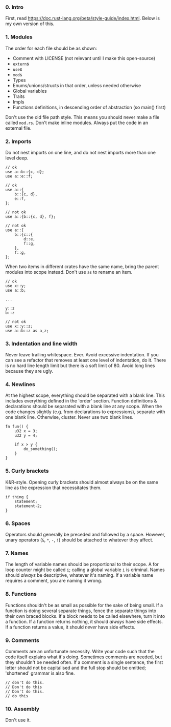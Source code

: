### 0. Intro

First, read <https://doc.rust-lang.org/beta/style-guide/index.html>. Below is my own version of this.

### 1. Modules

The order for each file should be as shown:
- Comment with LICENSE (not relevant until I make this open-source)
- `extern`s
- `use`s
- `mod`s
- Types
- Enums/unions/structs in that order, unless needed otherwise
- Global variables
- Traits
- Impls
- Functions definitions, in descending order of abstraction (so main() first)

Don't use the old file path style. This means you should never make a file called `mod.rs`.
Don't make inline modules. Always put the code in an external file.

### 2. Imports

Do not nest imports on one line, and do not nest imports more than one level deep.
```
// ok
use a::b::{c, d};
use a::e::f;
```
```
// ok
use a::{
    b::{c, d},
    e::f,
};
```
```
// not ok
use a::{b::{c, d}, f};
```
```
// not ok
use a::{
    b::{c::{
        d::e,
        f::g,
    },
    f::g,
};
```

When two items in different crates have the same name, bring the parent modules into scope instead. Don't use `as` to rename an item.
```
// ok
use x::y;
use a::b;

...

y::z
b::z
```
```
// not ok
use x::y::z;
use a::b::z as a_z;
```

### 3. Indentation and line width

Never leave trailing whitespace. Ever.
Avoid excessive indentation. If you can see a refactor that removes at least one level of indentation, do it.
There is no hard line length limit but there is a soft limit of 80. Avoid long lines because they are ugly.

### 4. Newlines

At the highest scope, everything should be separated with a blank line. This includes everything defined in the 'order' section.
Function definitions & declarations should be separated with a blank line at any scope.
When the code changes slightly (e.g. from declarations to expressions), separate with one blank line. Otherwise, cluster.
Never use two blank lines.
```
fn fun() {
    u32 x = 3;
    u32 y = 4;

    if x > y {
        do_something();
    }
}
```

### 5. Curly brackets

K&R-style. Opening curly brackets should almost always be on the same line as the expression that necessitates them.
```
if thing {
    statement;
    statement-2;
}
```

### 6. Spaces

Operators should generally be preceded and followed by a space.
However, unary operators (`&`, `*`, `-`, `!`) should be attached to whatever they affect.

### 7. Names

The length of variable names should be proportional to their scope. A for loop counter might be called `i`; calling a global variable `i` is criminal.
Names should *always* be descriptive, whatever it's naming. If a variable name requires a comment, you are naming it wrong.

### 8. Functions

Functions shouldn't be as small as possible for the sake of being small.
If a function is doing several separate things, fence the separate things into their own braced blocks. If a block needs to be called elsewhere, turn it into a function.
If a function returns nothing, it should *always* have side effects. If a function returns a value, it should *never* have side effects.

### 9. Comments

Comments are an unfortunate necessity. Write your code such that the code itself explains what it's doing. Sometimes comments are needed, but they shouldn't be needed often.
If a comment is a single sentence, the first letter should not be capitalised and the full stop should be omitted; 'shortened' grammar is also fine.
```
// don't do this.
// Don't do this
// Don't do this.
// do this
```

### 10. Assembly

Don't use it.
